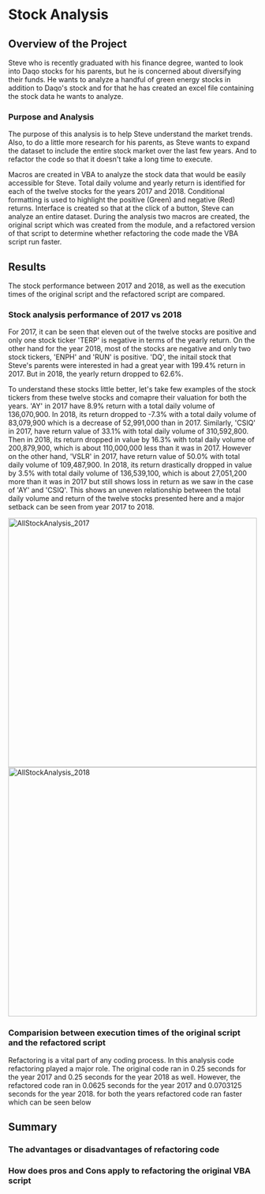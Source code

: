 # Stock Analysis

## Overview of the Project

Steve who is recently graduated with his finance degree, wanted to look into Daqo stocks for his parents, but he is concerned about diversifying their funds. He wants to analyze a handful of green energy stocks in addition to Daqo's stock and for that he has created an excel file containing the stock data he wants to analyze.

### Purpose and Analysis

The purpose of this analysis is to help Steve understand the market trends. Also, to do a little more research for his parents, as Steve wants to expand the dataset to include the entire stock market over the last few years. And to refactor the code so that it doesn't take a long time to execute.

Macros are created in VBA to analyze the stock data that would be easily accessible for Steve. Total daily volume and yearly return is identified for each of the twelve stocks for the years 2017 and 2018. Conditional formatting is used to highlight the positive (Green) and negative (Red) returns. Interface is created so that at the click of a button, Steve can analyze an entire dataset. During the analysis two macros are created, the original script which was created from the module, and a refactored version of that script to determine whether refactoring the code made the VBA script run faster.

## Results

The stock performance between 2017 and 2018, as well as the execution times of the original script and the refactored script are compared.

### Stock analysis performance of 2017 vs 2018

For 2017, it can be seen that eleven out of the twelve stocks are positive and only one stock ticker 'TERP' is negative in terms of the yearly return. On the other hand for the year 2018, most of the stocks are negative and only two stock tickers, 'ENPH' and 'RUN' is positive. 'DQ', the initail stock that Steve's parents were interested in had a great year with 199.4% return in 2017. But in 2018, the yearly return dropped to 62.6%. 

To understand these stocks little better, let's take few examples of the stock tickers from these twelve stocks and comapre their valuation for both the years. 'AY' in 2017 have 8.9% return with a total daily volume of 136,070,900. In 2018, its return dropped to -7.3% with a total daily volume of 83,079,900 which is a decrease of 52,991,000 than in 2017. Similarly, 'CSIQ' in 2017, have return value of 33.1% with total daily volume of 310,592,800. Then in 2018, its return dropped in value by 16.3% with total daily volume of 200,879,900, which is about 110,000,000 less than it was in 2017. However on the other hand, 'VSLR' in 2017, have return value of 50.0% with total daily volume of 109,487,900. In 2018, its return drastically dropped in value by 3.5% with total daily volume of 136,539,100, which is about 27,051,200 more than it was in 2017 but still shows loss in return as we saw in the case of 'AY' and 'CSIQ'. This shows an uneven relationship between the total daily volume and return of the twelve stocks presented here and a major setback can be seen from year 2017 to 2018.

<img width="504" alt="AllStockAnalysis_2017" src="https://user-images.githubusercontent.com/95826875/148581869-e121ba67-fe36-4b7d-9836-78ee60ed709c.png">
<img width="504" alt="AllStockAnalysis_2018" src="https://user-images.githubusercontent.com/95826875/148581892-298adfb3-6ff5-40dd-a9c0-db57ee17fe51.png">

### Comparision between execution times of the original script and the refactored script

Refactoring is a vital part of any coding process. In this analysis code refactoring played a major role. The original code ran in 0.25 seconds for the year 2017 and 0.25 seconds for the year 2018 as well. However, the refactored code ran in 0.0625 seconds for the year 2017 and 0.0703125 seconds for the year 2018. for both the years refactored code ran faster which can be seen below 


## Summary

### The advantages or disadvantages of refactoring code

### How does pros and Cons apply to refactoring the original VBA script
